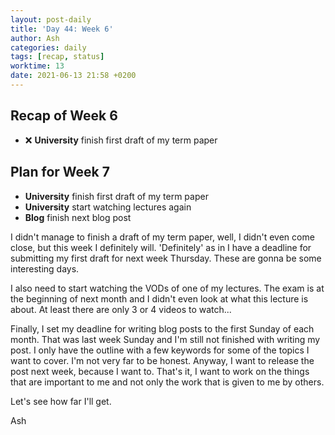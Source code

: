 ```yaml
---
layout: post-daily
title: 'Day 44: Week 6'
author: Ash
categories: daily
tags: [recap, status]
worktime: 13
date: 2021-06-13 21:58 +0200
---
```

## Recap of Week 6

- ❌ **University** finish first draft of my term paper

## Plan for Week 7

- **University** finish first draft of my term paper
- **University** start watching lectures again
- **Blog** finish next blog post

I didn't manage to finish a draft of my term paper, well, I didn't even come close, but this week I definitely will. 'Definitely' as in I have a deadline for submitting my first draft for next week Thursday. These are gonna be some interesting days.

I also need to start watching the VODs of one of my lectures. The exam is at the beginning of next month and I didn't even look at what this lecture is about. At least there are only 3 or 4 videos to watch...

Finally, I set my deadline for writing blog posts to the first Sunday of each month. That was last week Sunday and I'm still not finished with writing my post. I only have the outline with a few keywords for some of the topics I want to cover. I'm not very far to be honest. Anyway, I want to release the post next week, because I want to. That's it, I want to work on the things that are important to me and not only the work that is given to me by others.

Let's see how far I'll get.

Ash
